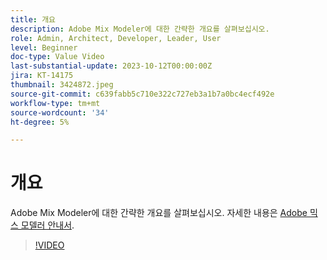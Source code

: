 ```yaml
---
title: 개요
description: Adobe Mix Modeler에 대한 간략한 개요를 살펴보십시오.
role: Admin, Architect, Developer, Leader, User
level: Beginner
doc-type: Value Video
last-substantial-update: 2023-10-12T00:00:00Z
jira: KT-14175
thumbnail: 3424872.jpeg
source-git-commit: c639fabb5c710e322c727eb3a1b7a0bc4ecf492e
workflow-type: tm+mt
source-wordcount: '34'
ht-degree: 5%

---
```



# 개요

Adobe Mix Modeler에 대한 간략한 개요를 살펴보십시오. 자세한 내용은 [Adobe 믹스 모델러 안내서](https://experienceleague.adobe.com/docs/mix-modeler/using/get-started/workflow.html).

>[!VIDEO](https://video.tv.adobe.com/v/3424872/?learn=on)
